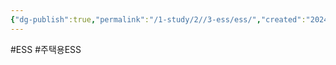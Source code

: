```yaml
---
{"dg-publish":true,"permalink":"/1-study/2//3-ess/ess/","created":"2024-11-20T21:02:27.652+09:00","updated":"2025-06-26T16:46:28.333+09:00"}
---
```


#ESS #주택용ESS 